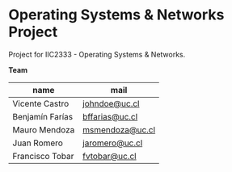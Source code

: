 # Operating Systems & Networks Project
Project for IIC2333 - Operating Systems &amp; Networks.

**Team**

| name            | mail                |
| --------------- | ------------------- |
| Vicente Castro  | [johndoe@uc.cl]     |
| Benjamín Farías | [bffarias@uc.cl]    |
| Mauro Mendoza   | [msmendoza@uc.cl]   |
| Juan Romero     | [jaromero@uc.cl]    |
| Francisco Tobar | [fvtobar@uc.cl]     |

[johndoe@uc.cl]:   mailto:johndoe@uc.cl
[bffarias@uc.cl]:  mailto:bffarias@uc.cl
[msmendoza@uc.cl]: mailto:msmendoza@uc.cl
[jaromero@uc.cl]:  mailto:jaromero@uc.cl
[fvtobar@uc.cl]:   mailto:fvtobar@uc.cl
